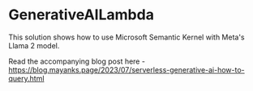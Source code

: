 # GenerativeAILambda

This solution shows how to use Microsoft Semantic Kernel with Meta's Llama 2 model.

Read the accompanying blog post here - https://blog.mayanks.page/2023/07/serverless-generative-ai-how-to-query.html
